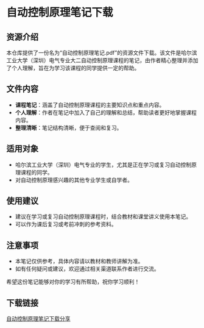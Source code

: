 # 自动控制原理笔记下载

## 资源介绍

本仓库提供了一份名为“自动控制原理笔记.pdf”的资源文件下载。该文件是哈尔滨工业大学（深圳）电气专业大二自动控制原理课程的笔记，由作者精心整理并添加了个人理解，旨在为学习该课程的同学提供一定的帮助。

## 文件内容

- **课程笔记**：涵盖了自动控制原理课程的主要知识点和重点内容。
- **个人理解**：作者在笔记中加入了自己的理解和总结，帮助读者更好地掌握课程内容。
- **整理清晰**：笔记结构清晰，便于查阅和复习。

## 适用对象

- 哈尔滨工业大学（深圳）电气专业的学生，尤其是正在学习或复习自动控制原理课程的同学。
- 对自动控制原理感兴趣的其他专业学生或自学者。

## 使用建议

- 建议在学习或复习自动控制原理课程时，结合教材和课堂讲义使用本笔记。
- 可以作为课后复习或考前冲刺的参考资料。

## 注意事项

- 本笔记仅供参考，具体内容请以教材和教师讲解为准。
- 如有任何疑问或建议，欢迎通过相关渠道联系作者进行交流。

希望这份笔记能够对你的学习有所帮助，祝你学习顺利！

## 下载链接

[自动控制原理笔记下载分享](https://pan.quark.cn/s/cd2aaea36796)